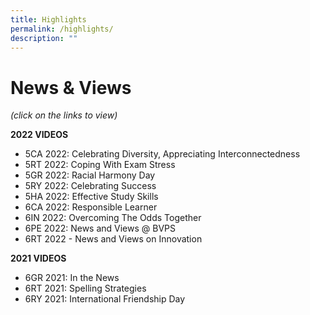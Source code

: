 ```yaml
---
title: Highlights
permalink: /highlights/
description: ""
---
```

# **News & Views**
*(click on the links to view)*

**2022 VIDEOS** 
* 5CA 2022: Celebrating Diversity, Appreciating Interconnectedness
* 5RT 2022: Coping With Exam Stress
* 5GR 2022: Racial Harmony Day
* 5RY 2022: Celebrating Success
* 5HA 2022: Effective Study Skills
* 6CA 2022: Responsible Learner
* 6IN 2022: Overcoming The Odds Together
* 6PE 2022: News and Views @ BVPS
* 6RT 2022 - News and Views on Innovation


**2021 VIDEOS**
* 6GR 2021: In the News
* 6RT 2021: Spelling Strategies
* 6RY 2021: International Friendship Day
